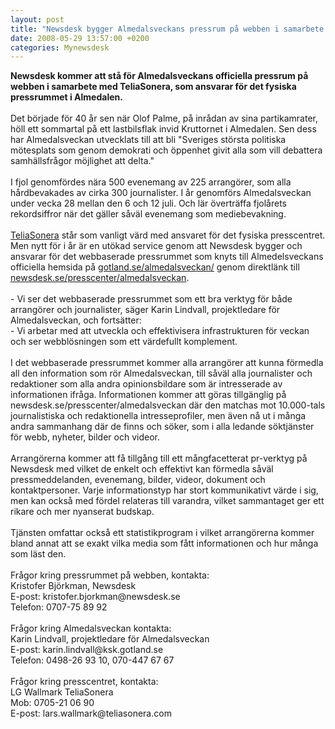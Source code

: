 ```yaml
---
layout: post
title: "Newsdesk bygger Almedalsveckans pressrum på webben i samarbete med TeliaSonera"
date: 2008-05-29 13:57:00 +0200
categories: Mynewsdesk
---
```

 <p><strong>Newsdesk kommer att stå för Almedalsveckans officiella pressrum på webben i samarbete med TeliaSonera, som ansvarar för det fysiska pressrummet i Almedalen. </strong><br><br>Det började för 40 år sen när Olof Palme, på inrådan av sina partikamrater, höll ett sommartal på ett lastbilsflak invid Kruttornet i Almedalen. Sen dess har Almedalsveckan utvecklats till att bli "Sveriges största politiska mötesplats som genom demokrati och öppenhet givit alla som vill debattera samhällsfrågor möjlighet att delta."<br><br>I fjol genomfördes nära 500 evenemang av 225 arrangörer, som alla hårdbevakades av cirka 300 journalister. I år genomförs Almedalsveckan under vecka 28 mellan den 6 och 12 juli. Och lär överträffa fjolårets rekordsiffror när det gäller såväl evenemang som mediebevakning.<br><br><a href="http://www.teliasonera.se" target="_blank">TeliaSonera</a> står som vanligt värd med ansvaret för det fysiska presscentret. Men nytt för i år är en utökad service genom att Newsdesk bygger och ansvarar för det webbaserade pressrummet som knyts till Almedelsveckans officiella hemsida på <a href="http://www.gotland.se/almedalsveckan/" target="_blank">gotland.se/almedalsveckan/</a> genom direktlänk till <a href="/presscenter/almedalsveckan">newsdesk.se/presscenter/almedalsveckan</a>. <br><br>- Vi ser det webbaserade pressrummet som ett bra verktyg för både arrangörer och journalister, säger Karin Lindvall, projektledare för Almedalsveckan, och fortsätter:<br>- Vi arbetar med att utveckla och effektivisera infrastrukturen för veckan och ser webblösningen som ett värdefullt komplement.<br><br>I det webbaserade pressrummet kommer alla arrangörer att kunna förmedla all den information som rör Almedalsveckan, till såväl alla journalister och redaktioner som alla andra opinionsbildare som är intresserade av informationen ifråga. Informationen kommer att göras tillgänglig på newsdesk.se/presscenter/almedalsveckan där den matchas mot 10.000-tals journalistiska och redaktionella intresseprofiler, men även nå ut i många andra sammanhang där de finns och söker, som i alla ledande söktjänster för webb, nyheter, bilder och videor.<br><br>Arrangörerna kommer att få tillgång till ett mångfacetterat pr-verktyg på Newsdesk med vilket de enkelt och effektivt kan förmedla såväl pressmeddelanden, evenemang, bilder, videor, dokument och kontaktpersoner. Varje informationstyp har stort kommunikativt värde i sig, men kan också med fördel relateras till varandra, vilket sammantaget ger ett rikare och mer nyanserat budskap.<br><br>Tjänsten omfattar också ett statistikprogram i vilket arrangörerna kommer bland annat att se exakt vilka media som fått informationen och hur många som läst den.<br><br>Frågor kring pressrummet på webben, kontakta:<br>Kristofer Björkman, Newsdesk<br>E-post: kristofer.bjorkman@newsdesk.se<br>Telefon: 0707-75 89 92<br><br>Frågor kring Almedalsveckan kontakta: <br>Karin Lindvall, projektledare för Almedalsveckan<br>E-post: karin.lindvall@ksk.gotland.se<br>Telefon: 0498-26 93 10, 070-447 67 67 <br><br>Frågor kring presscentret, kontakta:<br>LG Wallmark TeliaSonera <br>Mob: 0705-21 06 90 <br>E-post: lars.wallmark@teliasonera.com</p>

